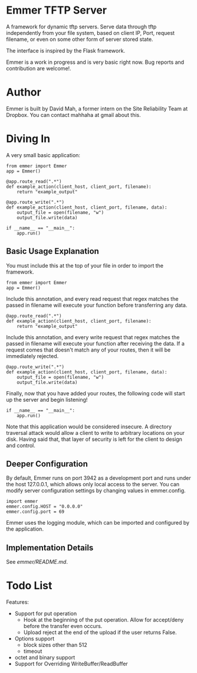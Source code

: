 # Emmer TFTP Server

A framework for dynamic tftp servers. Serve data through tftp
independently from your file system, based on client IP, Port, request
filename, or even on some other form of server stored state.

The interface is inspired by the Flask framework.

Emmer is a work in progress and is very basic right now. Bug reports and
contribution are welcome!.

# Author

Emmer is built by David Mah, a former intern on the Site Reliability
Team at Dropbox. You can contact mahhaha at gmail about this.

# Diving In

A very small basic application:

    from emmer import Emmer
    app = Emmer()

    @app.route_read(".*")
    def example_action(client_host, client_port, filename):
        return "example_output"

    @app.route_write(".*")
    def example_action(client_host, client_port, filename, data):
        output_file = open(filename, "w")
        output_file.write(data)

    if __name__ == "__main__":
        app.run()

## Basic Usage Explanation

You must include this at the top of your file in order to import the
framework.

    from emmer import Emmer
    app = Emmer()

Include this annotation, and every read request that regex matches the
passed in filename will execute your function before transferring any
data.

    @app.route_read(".*")
    def example_action(client_host, client_port, filename):
        return "example_output"

Include this annotation, and every write request that regex matches the
passed in filename will execute your function after receiving the data.
If a request comes that doesn't match any of your routes, then it will
be immediately rejected.

    @app.route_write(".*")
    def example_action(client_host, client_port, filename, data):
        output_file = open(filename, "w")
        output_file.write(data)

Finally, now that you have added your routes, the following code will
start up the server and begin listening!

    if __name__ == "__main__":
        app.run()

Note that this application would be considered insecure. A directory
traversal attack would allow a client to write to arbitrary locations on
your disk. Having said that, that layer of security is left for the
client to design and control.

## Deeper Configuration

By default, Emmer runs on port 3942 as a development port and runs under
the host 127.0.0.1, which allows only local access to the server. You
can modify server configuration settings by changing values in
emmer.config.

    import emmer
    emmer.config.HOST = "0.0.0.0"
    emmer.config.port = 69

Emmer uses the logging module, which can be imported and configured by
the application.

## Implementation Details

See *emmer/README.md*.

# Todo List

Features:
* Support for put operation
  * Hook at the beginning of the put operation. Allow for accept/deny
    before the transfer even occurs.
  * Upload reject at the end of the upload if the user returns False.
* Options support
  * block sizes other than 512
  * timeout
* octet and binary support
* Support for Overriding WriteBuffer/ReadBuffer
